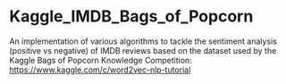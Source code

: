 # Kaggle_IMDB_Bags_of_Popcorn
An implementation of various algorithms to tackle the sentiment analysis (positive vs negative) of IMDB reviews based on the dataset used by the Kaggle Bags of Popcorn Knowledge Competition: https://www.kaggle.com/c/word2vec-nlp-tutorial
